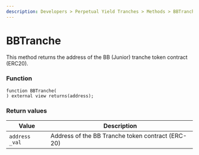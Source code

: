 ```yaml
---
description: Developers > Perpetual Yield Tranches > Methods > BBTranche
---
```


# BBTranche

This method returns the address of the BB (Junior) tranche token contract (ERC20).

### Function

```solidity
function BBTranche(
) external view returns(address);
```

### Return values

| Value          | Description                                       |
| -------------- | ------------------------------------------------- |
| `address _val` | Address of the BB Tranche token contract (ERC-20) |
